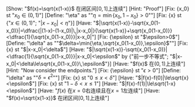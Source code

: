 [Show: "$f(x)=\sqrt{x(1-x)}$ 在闭区间$[0,1]$上连续"]
[Hint: "Proof"]
[Fix: {x_0} st "$x_0\in(0,1)$"]
[Define: "\eta" as ""$\eta=\min\{x_0,1-x_0\}>0$""]
[Fix: {x} st {"$x\in(0,1)$"; "$|x-x_0|<\eta$"}]
[Have: "$|\sqrt{x(1-x)}-\sqrt{x_0(1-x_0)}|=\dfrac{|(1-x)-(1-x_0)|\,|x-x_0|}{\sqrt{x(1-x)}+\sqrt{x_0(1-x_0)}}<\dfrac{1}{\sqrt{x_0(1-x_0)}}|x-x_0|"]
[Fix: {\epsilon} st "$\epsilon>0$"]
[Define: "\delta" as ""$\delta=\min\{\eta,\sqrt{x_0(1-x_0)}\,\epsilon\}$""]
[Fix: {x} st "$|x-x_0|<\delta$"]
[Have: "$|\sqrt{x(1-x)}-\sqrt{x_0(1-x_0)}|<\dfrac{1}{\sqrt{x_0(1-x_0)}}|x-x_0|<\epsilon$" by {"前一步不等式"; "$|x-x_0|<\delta\le\sqrt{x_0(1-x_0)}\,\epsilon$"}]
[Have: "$f(x)$ 在$(0,1)$上连续"]
[Hint: "Now consider the endpoints."]
[Fix: {\epsilon} st "$\epsilon>0$"]
[Define: "\delta" as ""$\delta=\epsilon^2$""]
[Fix: {x} st "$0\le x<\delta$"]
[Have: "$|f(x)-f(0)|\le\sqrt{x}<\epsilon$"]
[Fix: {x} st "$1-\delta<x\le1$"]
[Have: "$|f(x)-f(1)|\le\sqrt{1-x}<\epsilon$"]
[Have: "$f(x)$ 在$x=0$右连续且在$x=1$左连续"]
[Have: "$f(x)=\sqrt{x(1-x)}$ 在闭区间$[0,1]$上连续"]